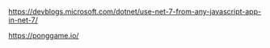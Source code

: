 https://devblogs.microsoft.com/dotnet/use-net-7-from-any-javascript-app-in-net-7/

https://ponggame.io/